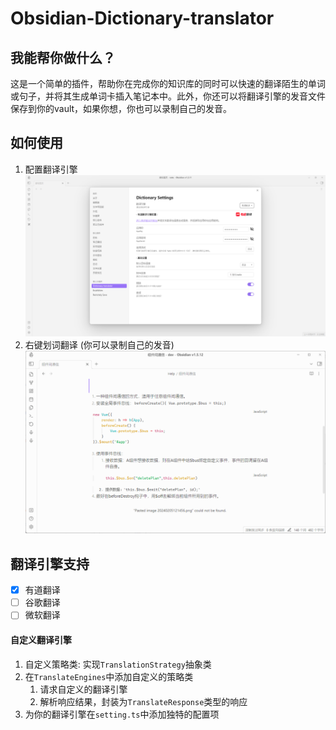 # Obsidian-Dictionary-translator
## 我能帮你做什么？

这是一个简单的插件，帮助你在完成你的知识库的同时可以快速的翻译陌生的单词或句子，并将其生成单词卡插入笔记本中。此外，你还可以将翻译引擎的发音文件保存到你的vault，如果你想，你也可以录制自己的发音。

## 如何使用

1. 配置翻译引擎
  ![setting.png](setting.png)
2. 右键划词翻译 (你可以录制自己的发音)
  ![translator.gif](translator.gif)


## 翻译引擎支持

- [x] 有道翻译
- [ ] 谷歌翻译
- [ ] 微软翻译

#### 自定义翻译引擎

1. 自定义策略类: 实现`TranslationStrategy`抽象类
2. 在`TranslateEngines`中添加自定义的策略类
	1. 请求自定义的翻译引擎
	2. 解析响应结果，封装为`TranslateResponse`类型的响应
3. 为你的翻译引擎在`setting.ts`中添加独特的配置项

